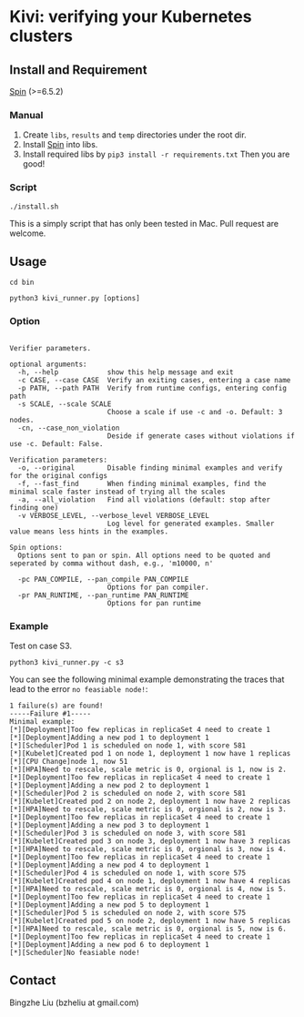 # Kivi: verifying your Kubernetes clusters

## Install and Requirement

[Spin](https://github.com/nimble-code/Spin) (>=6.5.2)

### Manual
1. Create `libs`, `results` and `temp` directories under the root dir. 
2. Install [Spin](https://github.com/nimble-code/Spin) into libs. 
3. Install required libs by ```pip3 install -r requirements.txt```
Then you are good!

### Script
```
./install.sh
```
This is a simply script that has only been tested in Mac. Pull request are welcome.


## Usage
```
cd bin

python3 kivi_runner.py [options]
```

### Option
```usage: Kivi [-h] (-c CASE | -p PATH) [-o] [-f] [-a] [-v VERBOSE_LEVEL] [-pc PAN_COMPILE] [-pr PAN_RUNTIME] [-s SCALE] [-cn]

Verifier parameters.

optional arguments:
  -h, --help            show this help message and exit
  -c CASE, --case CASE  Verify an exiting cases, entering a case name
  -p PATH, --path PATH  Verify from runtime configs, entering config path
  -s SCALE, --scale SCALE
                        Choose a scale if use -c and -o. Default: 3 nodes.
  -cn, --case_non_violation
                        Deside if generate cases without violations if use -c. Default: False.

Verification parameters:
  -o, --original        Disable finding minimal examples and verify for the original configs
  -f, --fast_find       When finding minimal examples, find the minimal scale faster instead of trying all the scales
  -a, --all_violation   Find all violations (default: stop after finding one)
  -v VERBOSE_LEVEL, --verbose_level VERBOSE_LEVEL
                        Log level for generated examples. Smaller value means less hints in the examples.

Spin options:
  Options sent to pan or spin. All options need to be quoted and seperated by comma without dash, e.g., 'm10000, n'

  -pc PAN_COMPILE, --pan_compile PAN_COMPILE
                        Options for pan compiler.
  -pr PAN_RUNTIME, --pan_runtime PAN_RUNTIME
                        Options for pan runtime
```

### Example
Test on case S3. 
```
python3 kivi_runner.py -c s3
```
You can see the following minimal example demonstrating the traces that lead to the error `no feasiable node!`:
```
1 failure(s) are found!
-----Failure #1-----
Minimal example:
[*][Deployment]Too few replicas in replicaSet 4 need to create 1
[*][Deployment]Adding a new pod 1 to deployment 1
[*][Scheduler]Pod 1 is scheduled on node 1, with score 581
[*][Kubelet]Created pod 1 on node 1, deployment 1 now have 1 replicas
[*][CPU Change]node 1, now 51
[*][HPA]Need to rescale, scale metric is 0, orgional is 1, now is 2.
[*][Deployment]Too few replicas in replicaSet 4 need to create 1
[*][Deployment]Adding a new pod 2 to deployment 1
[*][Scheduler]Pod 2 is scheduled on node 2, with score 581
[*][Kubelet]Created pod 2 on node 2, deployment 1 now have 2 replicas
[*][HPA]Need to rescale, scale metric is 0, orgional is 2, now is 3.
[*][Deployment]Too few replicas in replicaSet 4 need to create 1
[*][Deployment]Adding a new pod 3 to deployment 1
[*][Scheduler]Pod 3 is scheduled on node 3, with score 581
[*][Kubelet]Created pod 3 on node 3, deployment 1 now have 3 replicas
[*][HPA]Need to rescale, scale metric is 0, orgional is 3, now is 4.
[*][Deployment]Too few replicas in replicaSet 4 need to create 1
[*][Deployment]Adding a new pod 4 to deployment 1
[*][Scheduler]Pod 4 is scheduled on node 1, with score 575
[*][Kubelet]Created pod 4 on node 1, deployment 1 now have 4 replicas
[*][HPA]Need to rescale, scale metric is 0, orgional is 4, now is 5.
[*][Deployment]Too few replicas in replicaSet 4 need to create 1
[*][Deployment]Adding a new pod 5 to deployment 1
[*][Scheduler]Pod 5 is scheduled on node 2, with score 575
[*][Kubelet]Created pod 5 on node 2, deployment 1 now have 5 replicas
[*][HPA]Need to rescale, scale metric is 0, orgional is 5, now is 6.
[*][Deployment]Too few replicas in replicaSet 4 need to create 1
[*][Deployment]Adding a new pod 6 to deployment 1
[*][Scheduler]No feasiable node!
```

## Contact
Bingzhe Liu (bzheliu at gmail.com)

